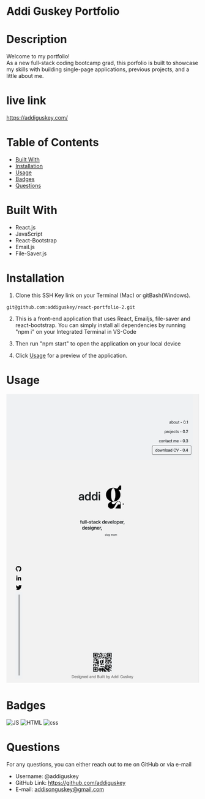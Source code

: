 # Addi Guskey Portfolio

# Description

Welcome to my portfolio! <br/>
As a new full-stack coding bootcamp grad, this porfolio is built to showcase my skills with building single-page applications, previous projects, and a little about me.

# live link

https://addiguskey.com/

# Table of Contents

- [Built With](#built-with)
- [Installation](#installation)
- [Usage](#usage)
- [Badges](#badges)
- [Questions](#questions)

# Built With

- React.js
- JavaScript
- React-Bootstrap
- Email.js
- File-Saver.js

# Installation

1. Clone this SSH Key link on your Terminal (Mac) or gitBash(Windows).

```
git@github.com:addiguskey/react-portfolio-2.git
```

2. This is a front-end application that uses React, Emailjs, file-saver and react-bootstrap. You can simply install all dependencies by running "npm i" on your Integrated Terminal in VS-Code

3. Then run "npm start" to open the application on your local device

4. Click [Usage](#usage) for a preview of the application.

# Usage

![screenshot](./src/assets/images/preview.png)

# Badges

![JS](https://img.shields.io/static/v1?label=JavaScript&message=82.5%&color=yellow)
![HTML](https://img.shields.io/static/v1?label=HTML&message=4.9%&color=red)
![css](https://img.shields.io/static/v1?label=CSS&message=12.6%&color=blueviolet)

# Questions

For any questions, you can either reach out to me on GitHub or via e-mail

- Username: @addiguskey
- GitHub Link: https://github.com/addiguskey
- E-mail: addisonguskey@gmail.com
